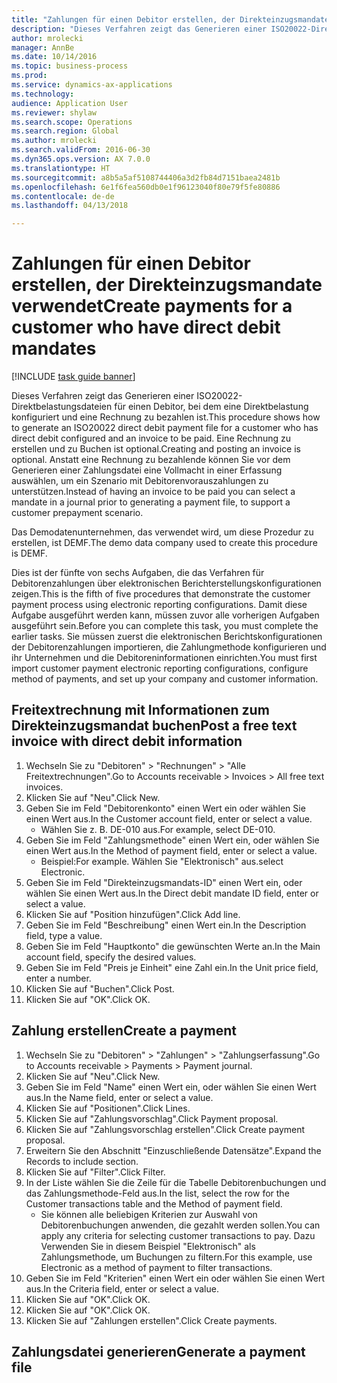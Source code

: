 ```yaml
--- 
title: "Zahlungen für einen Debitor erstellen, der Direkteinzugsmandate verwendet"
description: "Dieses Verfahren zeigt das Generieren einer ISO20022-Direktbelastungsdateien für einen Debitor, bei dem eine Direktbelastung konfiguriert und eine Rechnung zu bezahlen ist."
author: mrolecki
manager: AnnBe
ms.date: 10/14/2016
ms.topic: business-process
ms.prod: 
ms.service: dynamics-ax-applications
ms.technology: 
audience: Application User
ms.reviewer: shylaw
ms.search.scope: Operations
ms.search.region: Global
ms.author: mrolecki
ms.search.validFrom: 2016-06-30
ms.dyn365.ops.version: AX 7.0.0
ms.translationtype: HT
ms.sourcegitcommit: a8b5a5af5108744406a3d2fb84d7151baea2481b
ms.openlocfilehash: 6e1f6fea560db0e1f96123040f80e79f5fe80886
ms.contentlocale: de-de
ms.lasthandoff: 04/13/2018

---
```

# <a name="create-payments-for-a-customer-who-have-direct-debit-mandates"></a><span data-ttu-id="2a157-103">Zahlungen für einen Debitor erstellen, der Direkteinzugsmandate verwendet</span><span class="sxs-lookup"><span data-stu-id="2a157-103">Create payments for a customer who have direct debit mandates</span></span>

[!INCLUDE [task guide banner](../../includes/task-guide-banner.md)]

<span data-ttu-id="2a157-104">Dieses Verfahren zeigt das Generieren einer ISO20022-Direktbelastungsdateien für einen Debitor, bei dem eine Direktbelastung konfiguriert und eine Rechnung zu bezahlen ist.</span><span class="sxs-lookup"><span data-stu-id="2a157-104">This procedure shows how to generate an ISO20022 direct debit payment file for a customer who has direct debit configured and an invoice to be paid.</span></span> <span data-ttu-id="2a157-105">Eine Rechnung zu erstellen und zu Buchen ist optional.</span><span class="sxs-lookup"><span data-stu-id="2a157-105">Creating and posting an invoice is optional.</span></span> <span data-ttu-id="2a157-106">Anstatt eine Rechnung zu bezahlende können Sie vor dem Generieren einer Zahlungsdatei eine Vollmacht in einer Erfassung auswählen, um ein Szenario mit Debitorenvorauszahlungen zu unterstützen.</span><span class="sxs-lookup"><span data-stu-id="2a157-106">Instead of having an invoice to be paid you can select a mandate in a journal prior to generating a payment file, to support a customer prepayment scenario.</span></span>



<span data-ttu-id="2a157-107">Das Demodatenunternehmen, das verwendet wird, um diese Prozedur zu erstellen, ist DEMF.</span><span class="sxs-lookup"><span data-stu-id="2a157-107">The demo data company used to create this procedure is DEMF.</span></span>



<span data-ttu-id="2a157-108">Dies ist der fünfte von sechs Aufgaben, die das Verfahren für Debitorenzahlungen über elektronischen Berichterstellungskonfigurationen zeigen.</span><span class="sxs-lookup"><span data-stu-id="2a157-108">This is the fifth of five procedures that demonstrate the customer payment process using electronic reporting configurations.</span></span> <span data-ttu-id="2a157-109">Damit diese Aufgabe ausgeführt werden kann, müssen zuvor alle vorherigen Aufgaben ausgeführt sein.</span><span class="sxs-lookup"><span data-stu-id="2a157-109">Before you can complete this task, you must complete the earlier tasks.</span></span> <span data-ttu-id="2a157-110">Sie müssen zuerst die elektronischen Berichtskonfigurationen der Debitorenzahlungen importieren, die Zahlungmethode konfigurieren und ihr Unternehmen und die Debitoreninformationen einrichten.</span><span class="sxs-lookup"><span data-stu-id="2a157-110">You must first import customer payment electronic reporting configurations, configure method of payments, and set up your company and customer information.</span></span> 


## <a name="post-a-free-text-invoice-with-direct-debit-information"></a><span data-ttu-id="2a157-111">Freitextrechnung mit Informationen zum Direkteinzugsmandat buchen</span><span class="sxs-lookup"><span data-stu-id="2a157-111">Post a free text invoice with direct debit information</span></span>
1. <span data-ttu-id="2a157-112">Wechseln Sie zu "Debitoren" > "Rechnungen" > "Alle Freitextrechnungen".</span><span class="sxs-lookup"><span data-stu-id="2a157-112">Go to Accounts receivable > Invoices > All free text invoices.</span></span>
2. <span data-ttu-id="2a157-113">Klicken Sie auf "Neu".</span><span class="sxs-lookup"><span data-stu-id="2a157-113">Click New.</span></span>
3. <span data-ttu-id="2a157-114">Geben Sie im Feld "Debitorenkonto" einen Wert ein oder wählen Sie einen Wert aus.</span><span class="sxs-lookup"><span data-stu-id="2a157-114">In the Customer account field, enter or select a value.</span></span>
    * <span data-ttu-id="2a157-115">Wählen Sie z. B. DE-010 aus.</span><span class="sxs-lookup"><span data-stu-id="2a157-115">For example, select DE-010.</span></span>  
4. <span data-ttu-id="2a157-116">Geben Sie im Feld "Zahlungsmethode" einen Wert ein, oder wählen Sie einen Wert aus.</span><span class="sxs-lookup"><span data-stu-id="2a157-116">In the Method of payment field, enter or select a value.</span></span>
    * <span data-ttu-id="2a157-117">Beispiel:</span><span class="sxs-lookup"><span data-stu-id="2a157-117">For example.</span></span> <span data-ttu-id="2a157-118">Wählen Sie "Elektronisch" aus.</span><span class="sxs-lookup"><span data-stu-id="2a157-118">select Electronic.</span></span>  
5. <span data-ttu-id="2a157-119">Geben Sie im Feld "Direkteinzugsmandats-ID" einen Wert ein, oder wählen Sie einen Wert aus.</span><span class="sxs-lookup"><span data-stu-id="2a157-119">In the Direct debit mandate ID field, enter or select a value.</span></span>
6. <span data-ttu-id="2a157-120">Klicken Sie auf "Position hinzufügen".</span><span class="sxs-lookup"><span data-stu-id="2a157-120">Click Add line.</span></span>
7. <span data-ttu-id="2a157-121">Geben Sie im Feld "Beschreibung" einen Wert ein.</span><span class="sxs-lookup"><span data-stu-id="2a157-121">In the Description field, type a value.</span></span>
8. <span data-ttu-id="2a157-122">Geben Sie im Feld "Hauptkonto" die gewünschten Werte an.</span><span class="sxs-lookup"><span data-stu-id="2a157-122">In the Main account field, specify the desired values.</span></span>
9. <span data-ttu-id="2a157-123">Geben Sie im Feld "Preis je Einheit" eine Zahl ein.</span><span class="sxs-lookup"><span data-stu-id="2a157-123">In the Unit price field, enter a number.</span></span>
10. <span data-ttu-id="2a157-124">Klicken Sie auf "Buchen".</span><span class="sxs-lookup"><span data-stu-id="2a157-124">Click Post.</span></span>
11. <span data-ttu-id="2a157-125">Klicken Sie auf "OK".</span><span class="sxs-lookup"><span data-stu-id="2a157-125">Click OK.</span></span>

## <a name="create-a-payment"></a><span data-ttu-id="2a157-126">Zahlung erstellen</span><span class="sxs-lookup"><span data-stu-id="2a157-126">Create a payment</span></span>
1. <span data-ttu-id="2a157-127">Wechseln Sie zu "Debitoren" > "Zahlungen" > "Zahlungserfassung".</span><span class="sxs-lookup"><span data-stu-id="2a157-127">Go to Accounts receivable > Payments > Payment journal.</span></span>
2. <span data-ttu-id="2a157-128">Klicken Sie auf "Neu".</span><span class="sxs-lookup"><span data-stu-id="2a157-128">Click New.</span></span>
3. <span data-ttu-id="2a157-129">Geben Sie im Feld "Name" einen Wert ein, oder wählen Sie einen Wert aus.</span><span class="sxs-lookup"><span data-stu-id="2a157-129">In the Name field, enter or select a value.</span></span>
4. <span data-ttu-id="2a157-130">Klicken Sie auf "Positionen".</span><span class="sxs-lookup"><span data-stu-id="2a157-130">Click Lines.</span></span>
5. <span data-ttu-id="2a157-131">Klicken Sie auf "Zahlungsvorschlag".</span><span class="sxs-lookup"><span data-stu-id="2a157-131">Click Payment proposal.</span></span>
6. <span data-ttu-id="2a157-132">Klicken Sie auf "Zahlungsvorschlag erstellen".</span><span class="sxs-lookup"><span data-stu-id="2a157-132">Click Create payment proposal.</span></span>
7. <span data-ttu-id="2a157-133">Erweitern Sie den Abschnitt "Einzuschließende Datensätze".</span><span class="sxs-lookup"><span data-stu-id="2a157-133">Expand the Records to include section.</span></span>
8. <span data-ttu-id="2a157-134">Klicken Sie auf "Filter".</span><span class="sxs-lookup"><span data-stu-id="2a157-134">Click Filter.</span></span>
9. <span data-ttu-id="2a157-135">In der Liste wählen Sie die Zeile für die Tabelle Debitorenbuchungen und das Zahlungsmethode-Feld aus.</span><span class="sxs-lookup"><span data-stu-id="2a157-135">In the list, select the row for the Customer transactions table and the Method of payment field.</span></span>
    * <span data-ttu-id="2a157-136">Sie können alle beliebigen Kriterien zur Auswahl von Debitorenbuchungen anwenden, die gezahlt werden sollen.</span><span class="sxs-lookup"><span data-stu-id="2a157-136">You can apply any criteria for selecting customer transactions to pay.</span></span> <span data-ttu-id="2a157-137">Dazu Verwenden Sie in diesem Beispiel "Elektronisch" als Zahlungsmethode, um Buchungen zu filtern.</span><span class="sxs-lookup"><span data-stu-id="2a157-137">For this example, use Electronic as a method of payment to filter transactions.</span></span>  
10. <span data-ttu-id="2a157-138">Geben Sie im Feld "Kriterien" einen Wert ein oder wählen Sie einen Wert aus.</span><span class="sxs-lookup"><span data-stu-id="2a157-138">In the Criteria field, enter or select a value.</span></span>
11. <span data-ttu-id="2a157-139">Klicken Sie auf "OK".</span><span class="sxs-lookup"><span data-stu-id="2a157-139">Click OK.</span></span>
12. <span data-ttu-id="2a157-140">Klicken Sie auf "OK".</span><span class="sxs-lookup"><span data-stu-id="2a157-140">Click OK.</span></span>
13. <span data-ttu-id="2a157-141">Klicken Sie auf "Zahlungen erstellen".</span><span class="sxs-lookup"><span data-stu-id="2a157-141">Click Create payments.</span></span>

## <a name="generate-a-payment-file"></a><span data-ttu-id="2a157-142">Zahlungsdatei generieren</span><span class="sxs-lookup"><span data-stu-id="2a157-142">Generate a payment file</span></span>


